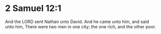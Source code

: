 # 2 Samuel 12:1

And the LORD sent Nathan unto David. And he came unto him, and said unto him, There were two men in one city; the one rich, and the other poor.